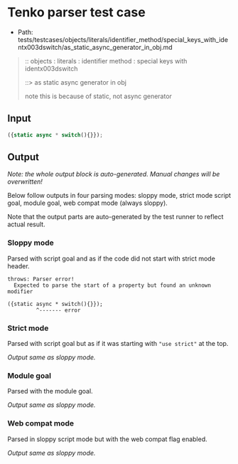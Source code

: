 # Tenko parser test case

- Path: tests/testcases/objects/literals/identifier_method/special_keys_with_identx003dswitch/as_static_async_generator_in_obj.md

> :: objects : literals : identifier method : special keys with identx003dswitch
>
> ::> as static async generator in obj
>
> note this is because of static, not async generator

## Input

`````js
({static async * switch(){}});
`````

## Output

_Note: the whole output block is auto-generated. Manual changes will be overwritten!_

Below follow outputs in four parsing modes: sloppy mode, strict mode script goal, module goal, web compat mode (always sloppy).

Note that the output parts are auto-generated by the test runner to reflect actual result.

### Sloppy mode

Parsed with script goal and as if the code did not start with strict mode header.

`````
throws: Parser error!
  Expected to parse the start of a property but found an unknown modifier

({static async * switch(){}});
         ^------- error
`````

### Strict mode

Parsed with script goal but as if it was starting with `"use strict"` at the top.

_Output same as sloppy mode._

### Module goal

Parsed with the module goal.

_Output same as sloppy mode._

### Web compat mode

Parsed in sloppy script mode but with the web compat flag enabled.

_Output same as sloppy mode._
